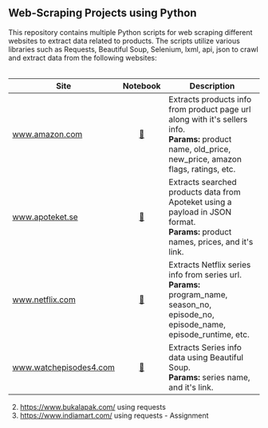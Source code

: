 ## Web-Scraping Projects using Python

This repository contains multiple Python scripts for web scraping different websites to extract data related to products. The scripts utilize various libraries such as Requests, Beautiful Soup, Selenium, lxml, api, json to crawl and extract data from the following websites:
<br><br>

|Site | Notebook | Description
|--|:--:|--|
| www.amazon.com |[🔗](https://github.com/deepak4u/Web-Scraping/blob/main/Amazon.com_product_and_seller_scrape.ipynb) | Extracts products info from product page url along with it's sellers info. <br>**Params:** product name, old_price, new_price, amazon flags, ratings, etc.
| www.apoteket.se |[🔗](https://github.com/deepak4u/Web-Scraping/blob/main/apoteket%20-%20json%20data%20with%20payload.ipynb) | Extracts searched products data from Apoteket using a payload in JSON format. <br>**Params:** product names, prices, and it's link.
| www.netflix.com |[🔗](https://github.com/deepak4u/Web-Scraping/blob/main/Netflix%20series%20data%20crawl%20from%20link.ipynb) | Extracts Netflix series info from series url. <br>**Params:** program_name, season_no, episode_no, episode_name, episode_runtime, etc.
| www.watchepisodes4.com |[🔗](https://github.com/deepak4u/Web-Scraping/blob/main/watchepisodes4.py) | Extracts Series info data using Beautiful Soup. <br>**Params:** series name, and it's link.




2. https://www.bukalapak.com/ using requests
3. https://www.indiamart.com/ using requests - Assignment


